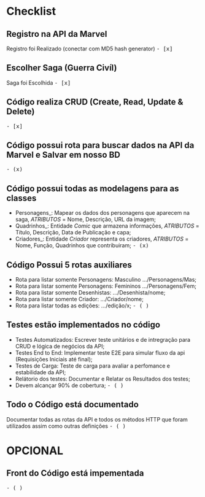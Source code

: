 # Checklist

## Registro na API da Marvel
Registro foi Realizado (conectar com MD5 hash generator)
<kbd>- [x] </kbd>

## Escolher Saga (Guerra Civíl)
Saga foi Escolhida
<kbd>- [x] </kbd>

## Código realiza CRUD (Create, Read, Update & Delete)
<kbd>- [x] </kbd>

## Código possui rota para buscar dados na API da Marvel e Salvar em nosso BD
<kbd> - (x) </kbd>

## Código possui todas as modelagens para as classes
- Personagens_: Mapear os dados dos personagens que aparecem na saga, *ATRIBUTOS* = Nome, Descrição, URL da imagem;
- Quadrinhos_: Entidade *Comic* que armazena informações, *ATRIBUTOS* = Título, Descrição, Data de Publicação e capa;
- Criadores_: Entidade *Criador* representa os criadores, *ATRIBUTOS* = Nome, Função, Quadrinhos que contribuiram;
<kbd> - (x) </kbd> 

## Código Possui 5 rotas auxiliares
- Rota para listar somente Personagens: Masculino .../Personagens/Mas;
- Rota para listar somente Personagens: Femininos .../Personagens/Fem;
- Rota para listar somente Desenhistas: .../Desenhista/nome;
- Rota para listar somente Criador: .../Criador/nome;
- Rota para listar todas as edições: .../edição/x;
<kbd> - ( ) </kbd>

## Testes estão implementados no código
- Testes Automatizados: Escrever teste unitários e de intregração para CRUD e lógica de negócios da API;
- Testes End to End: Implementar teste E2E para simular fluxo da api (Requisições Iniciais até final);
- Testes de Carga: Teste de carga para avaliar a perfomance e estabilidade da API;
- Relátorio dos testes: Documentar e Relatar os Resultados dos testes;
- Devem alcançar 90% de cobertura;
<kbd> - ( ) </kbd>

## Todo o Código está documentado
Documentar todas as rotas da API e todos os métodos HTTP que foram utilizados assim como outras definições
<kbd> - ( ) </kbd>

# OPCIONAL

## Front do Código está impementada
<kbd> - ( ) </kbd>
